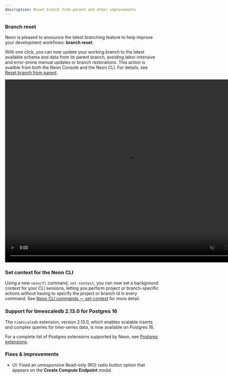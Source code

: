 ```yaml
---
description: Reset branch from parent and other improvements
---
```


### Branch reset

Neon is pleased to announce the latest branching feature to help improve your development workflows: **branch reset**.

With one click, you can now update your working branch to the latest available schema and data from its parent branch, avoiding labor-intensive and error-prone manual updates or branch restorations. This action is availble from both the Neon Console and the Neon CLI. For details, see [Reset branch from parent](/docs/manage/branches#reset-a-branch-from-parent).

<video autoPlay playsInline muted loop width="800" height="600">
  <source type="video/mp4" src="/docs/relnotes/reset_from_parent.mp4"/>
</video>

### Set context for the Neon CLI

Using a new `neonctl` command, `set-context`, you can now set a background context for your CLI sessions, letting you perform project or branch-specific actions without having to specify the project or branch id in every command. See [Neon CLI commands — set-context](docs/reference/cli-set-context) for more detail.

### Support for timescaledb 2.13.0 for Postgres 16

The `timescaledb` extension, version 2.13.0, which enables scalable inserts and complex queries for time-series data, is now available on Postgres 16.

For a complete list of Postgres extensions supported by Neon, see [Postgres extensions](/docs/extensions/pg-extensions).

### Fixes & improvements
* UI: Fixed an unresponsive Read-only (RO) radio button option that appears on the **Create Compute Endpoint** modal.
